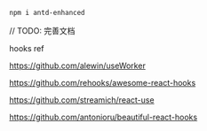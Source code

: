 
```bash
npm i antd-enhanced
```

// TODO: 完善文档

hooks ref

https://github.com/alewin/useWorker

https://github.com/rehooks/awesome-react-hooks

https://github.com/streamich/react-use

https://github.com/antonioru/beautiful-react-hooks
